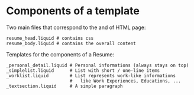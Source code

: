 # Components of a template

Two main files that correspond to the <head> and <body> of HTML page: 
```
resume_head.liquid # contains css
resume_body.liquid # contains the overall content
```

Templates for the components of a Resume:
```
_personal_detail.liquid # Personal informations (always stays on top)
_simplelist.liquid      # List with short / one-line items
_worklist.liquid        # List represents work-like informations 
                        #   like Work Experiences, Educations, ...
_textsection.liquid     # A simple paragraph
```

